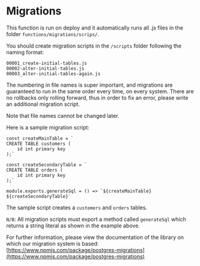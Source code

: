 # Migrations
This function is run on deploy and it automatically runs all .js files in the folder `functions/migrations/scrips/`.

You should create migration scripts in the `/scripts` folder following the naming format:

```
00001_create-initial-tables.js
00002-alter-initial-tables.js
00003_alter-initial-tables-again.js
```

The numbering in file names is super important, and migrations are guaranteed to run in the same order every time, on every system. There are no rollbacks only rolling forward, thus in order to fix an error, please write an additional migration script.

Note that file names cannot be changed later.

Here is a sample migration script:

```
const createMainTable = `
CREATE TABLE customers (
    id int primary key
);`

const createSecondaryTable = `
CREATE TABLE orders (
    id int primary key
);`
  
module.exports.generateSql = () => `${createMainTable}
${createSecondaryTable}`
```

The sample script creates a `customers` and `orders` tables.

`N/B`: All migration scripts must export a method called `generateSql` which returns a string literal as shown in the example above.


For further information, please view the documentation of the library on which our migration system is based: [https://www.npmjs.com/package/postgres-migrations](https://www.npmjs.com/package/postgres-migrations)